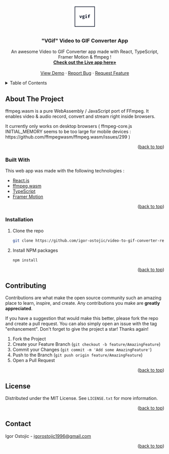 <!-- PROJECT LOGO -->
<br />
<div align="center">
  <a href="https://github.com/igor-ostojic/video-to-gif-converter-react-app">
    <img src="public/vgif-logo.png" alt="Logo" width="80" height="80">
  </a>

  <h3 align="center">"VGif" Video to GIF Converter App</h3>

  <p align="center">
    An awesome Video to GIF Converter app made with React, TypeScript, Framer Motion & ffmpeg !
    <br />
    <a href="https://vgif.netlify.app/"><strong>Check out the Live app here»</strong></a>
    <br />
    <br />
    <a href="https://vgif.netlify.app/">View Demo</a>
    ·
    <a href="https://github.com/igor-ostojic/video-to-gif-converter-react-app/issues">Report Bug</a>
    ·
    <a href="https://github.com/igor-ostojic/video-to-gif-converter-react-app/issues">Request Feature</a>
  </p>
</div>

<!-- TABLE OF CONTENTS -->
<details>
  <summary>Table of Contents</summary>
  <ol>
    <li>
      <a href="#about-the-project">About The Project</a>
      <ul>
        <li><a href="#built-with">Built With</a></li>
      </ul>
    </li>
    <li>
      <a href="#getting-started">Getting Started</a>
      <ul>
        <li><a href="#prerequisites">Prerequisites</a></li>
        <li><a href="#installation">Installation</a></li>
      </ul>
    </li>
    <li><a href="#usage">Usage</a></li>
    <li><a href="#roadmap">Roadmap</a></li>
    <li><a href="#contributing">Contributing</a></li>
    <li><a href="#license">License</a></li>
    <li><a href="#contact">Contact</a></li>
    <li><a href="#acknowledgments">Acknowledgments</a></li>
  </ol>
</details>

<!-- ABOUT THE PROJECT -->

## About The Project

ffmpeg.wasm is a pure WebAssembly / JavaScript port of FFmpeg. It enables video & audio record, convert and stream right inside browsers.

  <p align="left">It currently only works on desktop browsers ( ffmpeg-core.js INITIAL_MEMORY seems to be too large for mobile devices :          https://github.com/ffmpegwasm/ffmpeg.wasm/issues/299 )</p>

<p align="right">(<a href="#top">back to top</a>)</p>

### Built With

This web app was made with the following technologies :

- [React.js](https://reactjs.org/)
- [ffmpeg.wasm](https://github.com/ffmpegwasm/ffmpeg.wasm)
- [TypeScript](https://www.typescriptlang.org/)
- [Framer Motion](https://www.framer.com/motion/)

<p align="right">(<a href="#top">back to top</a>)</p>

<!-- GETTING STARTED -->

### Installation

1. Clone the repo
   ```sh
   git clone https://github.com/igor-ostojic/video-to-gif-converter-react-app.git
   ```
2. Install NPM packages
   ```sh
   npm install
   ```

<p align="right">(<a href="#top">back to top</a>)</p>

<!-- CONTRIBUTING -->

## Contributing

Contributions are what make the open source community such an amazing place to learn, inspire, and create. Any contributions you make are **greatly appreciated**.

If you have a suggestion that would make this better, please fork the repo and create a pull request. You can also simply open an issue with the tag "enhancement".
Don't forget to give the project a star! Thanks again!

1. Fork the Project
2. Create your Feature Branch (`git checkout -b feature/AmazingFeature`)
3. Commit your Changes (`git commit -m 'Add some AmazingFeature'`)
4. Push to the Branch (`git push origin feature/AmazingFeature`)
5. Open a Pull Request

<p align="right">(<a href="#top">back to top</a>)</p>

<!-- LICENSE -->

## License

Distributed under the MIT License. See `LICENSE.txt` for more information.

<p align="right">(<a href="#top">back to top</a>)</p>

<!-- CONTACT -->

## Contact

Igor Ostojic - igorostojic1996@gmail.com

<p align="right">(<a href="#top">back to top</a>)</p>
